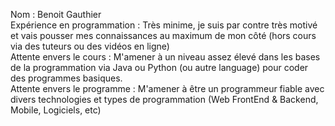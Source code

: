 Nom : Benoit Gauthier
<br> Expérience en programmation : Très minime, je suis par contre très motivé et vais pousser mes connaissances au maximum de mon côté (hors cours via des tuteurs ou des vidéos en ligne)
<br> Attente envers le cours : M'amener à un niveau assez élevé dans les bases de la programmation via Java ou Python (ou autre language) pour coder des programmes basiques.
<br> Attente envers le programme : M'amener à être un programmeur fiable avec divers technologies et types de programmation (Web FrontEnd & Backend, Mobile, Logiciels, etc)
